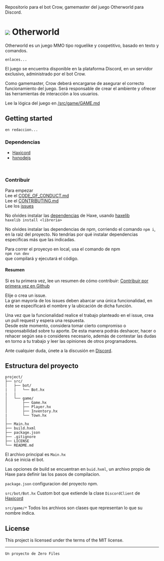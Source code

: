 Repositorio para el bot Crow, gamemaster del juego Otherworld para Discord.

# ‏![](https://cdn.discordapp.com/attachments/406236748289409026/720408898380627978/mini.png) Otherworld

Otherworld es un juego MMO tipo roguelike y coopetitivo, basado en texto y comandos.</br>

`enlaces...`

El juego se encuentra disponible en la plataforma Discord, en un servidor exclusivo, administrado por el bot Crow. </br>

Como gamemaster, Crow deberá encargarse de asegurar el correcto funcionamiento del juego. Será responsable de crear el ambiente y ofrecer las herramientas de interacción a los usuarios. </br>

Lee la lógica del juego en [/src/game/GAME.md](https://github.com/zero-files/crow_discord_bot/tree/master/src/game/GAME.md)

## Getting started
`en redaccion...`

### Dependencias
* [Haxicord](https://lib.haxe.org/p/Haxicord)
* [hxnodejs](https://github.com/HaxeFoundation/hxnodejs)

</br>

### Contribuir 

Para empezar </br>
Lee el [CODE_OF_CONDUCT.md](https://github.com/zero-files/crow_discord_bot/blob/master/CODE_OF_CONDUCT.md)</br>
Lee el [CONTRIBUTING.md](https://github.com/zero-files/crow_discord_bot/blob/master/CONTRIBUTING.md)</br>
Lee los [issues](https://github.com/zero-files/crow_discord_bot/issues)</br>

No olvides instalar las [dependencias](#dependencias) de Haxe, usando [haxelib](https://lib.haxe.org/) <br>
`haxelib install <libreria>` 

No olvides instalar las dependencias de npm, corriendo el comando `npm i`, en la raiz del proyecto. No tendrías por qué instalar dependencias especificas más que las indicadas.

Para correr el proyecyo en local, usa el comando de npm </br>
`npm run dev`<br>
que compilará y ejecutará el código. 

#### Resumen
Si es tu primera vez, lee un resumen de cómo contribuir: [Contribuir por primera vez en Github](https://gist.github.com/EnzoDiazDev/31e73d0573142d0573eb58d69a5158fd)

Elije o crea un issue.</br>
La gran mayoría de los issues deben abarcar una única funcionalidad, en éste se especificará el nombre y la ubicación de dicha función. 

Una vez que la funcionalidad realice el trabajo planteado en el issue, crea un pull request y espera una respuesta.</br>
Desde este momento, considera tomar cierto compromiso o responsabilidad sobre tu aporte. De esta manera podrás deshacer, hacer o rehacer según sea o consideres necesario, además de contestar las dudas en torno a tu trabajo y leer las opiniones de otros programadores.

Ante cualquier duda, únete a la discusión en [Discord](https://discord.gg/w7us8z2).

## Estructura del proyecto 

```
project/
├── src/
│   ├── bot/
|   |   └── Bot.hx 
|   |
│   └── game/ 
│       ├── Game.hx
│       ├── Player.hx
│       ├── Inventory.hx
|       └── Town.hx
│    
├── Main.hx
├── build.hxml
├── package.json
├── .gitignore
├── LICENSE
└── README.md
```

El archivo principal es `Main.hx`</br>
Acá se inicia el bot.

Las opciones de build se encuentran en `buid.hxml`, un archivo propio de Haxe para definir las los pasos de compilacion.

`package.json` configuracion del proyecto npm.

`src/bot/Bot.hx` Custom bot que extiende la clase `DiscordClient` de [Haxicord](https://lib.haxe.org/p/Haxicord)

`src/game/*` Todos los archivos son clases que representan lo que su nombre indica.

## License
This project is licensed under the terms of the MIT license.

---
`Un proyecto de Zero Files`

